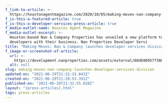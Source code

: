 ```yaml
---
f_link-to-article: >-
  https://houstonagentmagazine.com/2020/10/05/making-moves-nan-company-launches-developer-services-division/
f_is-this-a-featured-article: true
f_is-this-a-developer-services-press-article: true
f_media-outlet-name: Houston Agent Magazine
f_media-outlet-excerpt: >-
  Houston-based Nan & Company Properties has unveiled a new platform to assist
  developers with their business. Nan Properties Developer Servi
title: "Making Moves: Nan & Company launches developer services division"
f_image-or-screenshot-of-article:
  url: >-
    https://development.nanproperties.com/assets/external/60db90957f30849b0cd92fba_screen_shot_2020-11-12_at_12.33.04_AM.png
  alt: null
slug: making-moves-nan-company-launches-developer-services-division
updated-on: "2021-06-29T21:32:33.843Z"
created-on: "2021-06-29T21:28:53.391Z"
published-on: "2021-06-29T21:32:55.028Z"
layout: "[press-articles].html"
tags: press-articles
---
```

